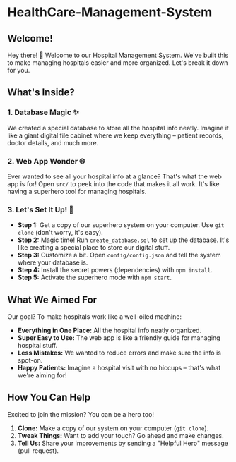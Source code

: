 # HealthCare-Management-System

## Welcome!

Hey there! 👋 Welcome to our Hospital Management System. We've built this to make managing hospitals easier and more organized. Let's break it down for you.

## What's Inside?

### 1. Database Magic ✨

We created a special database to store all the hospital info neatly. Imagine it like a giant digital file cabinet where we keep everything – patient records, doctor details, and much more.

### 2. Web App Wonder 🌐

Ever wanted to see all your hospital info at a glance? That's what the web app is for! Open `src/` to peek into the code that makes it all work. It's like having a superhero tool for managing hospitals.

### 3. Let's Set It Up! 🚀

- **Step 1:** Get a copy of our superhero system on your computer. Use `git clone` (don't worry, it's easy).
- **Step 2:** Magic time! Run `create_database.sql` to set up the database. It's like creating a special place to store our digital stuff.
- **Step 3:** Customize a bit. Open `config/config.json` and tell the system where your database is.
- **Step 4:** Install the secret powers (dependencies) with `npm install`.
- **Step 5:** Activate the superhero mode with `npm start`.

## What We Aimed For

Our goal? To make hospitals work like a well-oiled machine:

- **Everything in One Place:** All the hospital info neatly organized.
- **Super Easy to Use:** The web app is like a friendly guide for managing hospital stuff.
- **Less Mistakes:** We wanted to reduce errors and make sure the info is spot-on.
- **Happy Patients:** Imagine a hospital visit with no hiccups – that's what we're aiming for!

## How You Can Help

Excited to join the mission? You can be a hero too!

1. **Clone:** Make a copy of our system on your computer (`git clone`).
2. **Tweak Things:** Want to add your touch? Go ahead and make changes.
3. **Tell Us:** Share your improvements by sending a "Helpful Hero" message (pull request).




